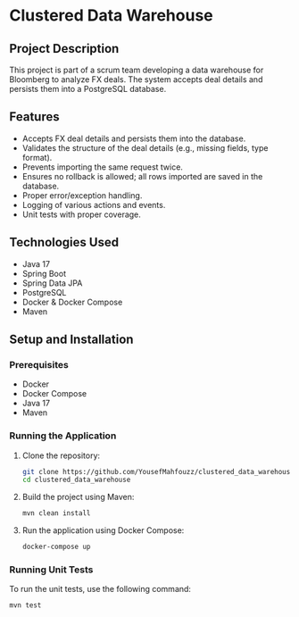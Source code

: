 # Clustered Data Warehouse

## Project Description
This project is part of a scrum team developing a data warehouse for Bloomberg to analyze FX deals. The system accepts deal details and persists them into a PostgreSQL database.

## Features
- Accepts FX deal details and persists them into the database.
- Validates the structure of the deal details (e.g., missing fields, type format).
- Prevents importing the same request twice.
- Ensures no rollback is allowed; all rows imported are saved in the database.
- Proper error/exception handling.
- Logging of various actions and events.
- Unit tests with proper coverage.

## Technologies Used
- Java 17
- Spring Boot
- Spring Data JPA
- PostgreSQL
- Docker & Docker Compose
- Maven

## Setup and Installation

### Prerequisites
- Docker
- Docker Compose
- Java 17
- Maven

### Running the Application

1. Clone the repository:
    ```bash
    git clone https://github.com/YousefMahfouzz/clustered_data_warehouse.git
    cd clustered_data_warehouse
    ```

2. Build the project using Maven:
    ```bash
    mvn clean install
    ```

3. Run the application using Docker Compose:
    ```bash
    docker-compose up
    ```

### Running Unit Tests
To run the unit tests, use the following command:
```bash
mvn test
